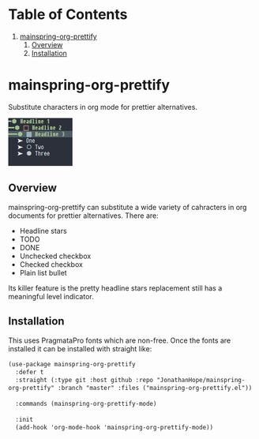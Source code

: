 
# Table of Contents

1.  [mainspring-org-prettify](#org3755b49)
    1.  [Overview](#orgfd2f647)
    2.  [Installation](#orgd5a9fc7)


<a id="org3755b49"></a>

# mainspring-org-prettify

Substitute characters in org mode for prettier alternatives.

![img](mainspring-org-prettify.png)


<a id="orgfd2f647"></a>

## Overview

mainspring-org-prettify can substitute a wide variety of cahracters in org documents for prettier alternatives. There are:

-   Headline stars
-   TODO
-   DONE
-   Unchecked checkbox
-   Checked checkbox
-   Plain list bullet

Its killer feature is the pretty headline stars replacement still has a meaningful level indicator.


<a id="orgd5a9fc7"></a>

## Installation

This uses PragmataPro fonts which are non-free. Once the fonts are installed it can be installed with straight like:

    (use-package mainspring-org-prettify
      :defer t
      :straight (:type git :host github :repo "JonathanHope/mainspring-org-prettify" :branch "master" :files ("mainspring-org-prettify.el"))

      :commands (mainspring-org-prettify-mode)

      :init
      (add-hook 'org-mode-hook 'mainspring-org-prettify-mode))
